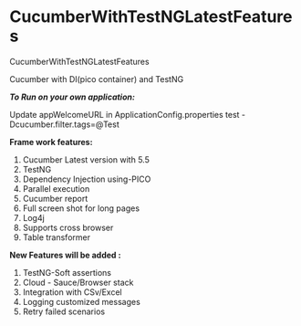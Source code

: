# CucumberWithTestNGLatestFeatures
CucumberWithTestNGLatestFeatures

Cucumber with DI(pico container) and TestNG

**_To Run on your own application:_**

Update appWelcomeURL in ApplicationConfig.properties
test -Dcucumber.filter.tags=@Test

**Frame work features:**

1. Cucumber Latest version with 5.5
2. TestNG
3. Dependency Injection using-PICO
4. Parallel execution
5. Cucumber report
6. Full screen shot for long pages
7. Log4j 
8. Supports cross browser
9. Table transformer



**New Features will be added :**


1. TestNG-Soft assertions
2. Cloud - Sauce/Browser stack 
3. Integration with CSv/Excel
4. Logging customized messages
5. Retry failed scenarios 
